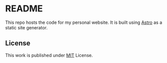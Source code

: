 # README

This repo hosts the code for my personal website. It is built using [Astro](https://astro.build/) as a static site generator.

## License

This work is published under [MIT](https://github.com/Leleat/Leleat.github.io/blob/main/LICENSE) License.
